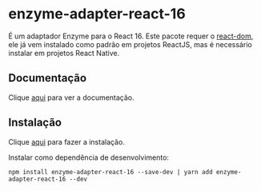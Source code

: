 # enzyme-adapter-react-16

É um adaptador Enzyme para o React 16. Este pacote requer o [react-dom](react-dom.md), ele já vem instalado como padrão em projetos ReactJS, mas é necessário instalar em projetos React Native.

## Documentação

Clique [aqui](https://github.com/airbnb/enzyme) para ver a documentação.

## Instalação

Clique [aqui](https://www.npmjs.com/package/enzyme-adapter-react-16) para fazer a instalação.

Instalar como dependência de desenvolvimento:

```
npm install enzyme-adapter-react-16 --save-dev | yarn add enzyme-adapter-react-16 --dev
```